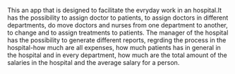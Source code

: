 
This an app that is designed to facilitate the evryday work in an hospital.It has the possibility to assign doctor to patients, to assign doctors in different departments, do move doctors and nurses from one department to another, to change and to assign treatments to patients. The manager of the hospital has the possibility to generate different reports, regrding the process in the hospital-how much are all expenses, how much patients has in general in the hospital and in every department, how much are the total amount of the salaries in the hospital and the average salary for a person.
